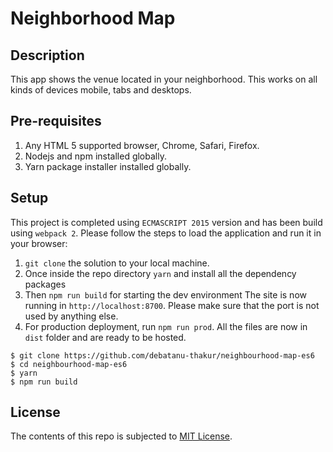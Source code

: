 # Neighborhood Map
## Description
This app shows the venue located in your neighborhood. This works on all kinds of devices mobile, tabs and desktops.
## Pre-requisites
1. Any HTML 5 supported browser, Chrome, Safari, Firefox.
2. Nodejs and npm installed globally.
3. Yarn package installer installed globally.

## Setup
This project is completed using `ECMASCRIPT 2015` version and has been build using `webpack 2`.
Please follow the steps to load the application and run it in your browser:
1. `git clone` the solution to your local machine. 
2. Once inside the repo directory `yarn` and install all the dependency packages
3. Then `npm run build` for starting the dev environment
The site is now running in `http://localhost:8700`. Please make sure that the port is not used by anything else.
4. For production deployment, run `npm run prod`. All the files are now in `dist` folder and are ready to be hosted.
```
$ git clone https://github.com/debatanu-thakur/neighbourhood-map-es6
$ cd neighbourhood-map-es6
$ yarn
$ npm run build
```
## License
The contents of this repo is subjected to [MIT License](https://github.com/debatanu-thakur/license-store/blob/master/mit_license.txt).